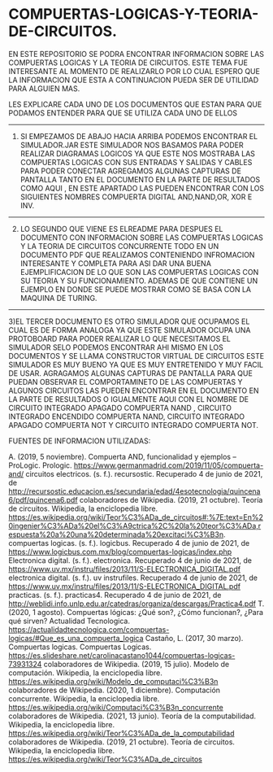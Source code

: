 # COMPUERTAS-LOGICAS-Y-TEORIA-DE-CIRCUITOS.
EN ESTE REPOSITORIO SE PODRA ENCONTRAR INFORMACION SOBRE LAS COMPUERTAS LOGICAS Y LA TEORIA DE CIRCUITOS. ESTE TEMA FUE INTERESANTE AL MOMENTO DE REALIZARLO POR LO CUAL  ESPERO QUE  LA INFORMACION QUE ESTA A CONTINUACION PUEDA SER DE UTILIDAD PARA ALGUIEN MAS.

LES EXPLICARE CADA UNO DE LOS DOCUMENTOS QUE ESTAN PARA QUE PODAMOS ENTENDER PARA QUE SE UTILIZA CADA UNO DE ELLOS 
****
1) SI EMPEZAMOS DE ABAJO HACIA ARRIBA PODEMOS ENCONTRAR EL SIMULADOR.JAR ESTE SIMULADOR NOS BASAMOS PARA PODER REALIZAR DIAGRAMAS LOGICOS  YA QUE ESTE NOS MOSTRABA LAS COMPUERTAS LOGICAS CON SUS ENTRADAS Y SALIDAS Y CABLES PARA PODER CONECTAR AGREGAMOS ALGUNAS CAPTURAS DE PANTALLA TANTO EN EL DOCUMENTO EN LA PARTE DE RESULTADOS COMO AQUI , EN ESTE APARTADO LAS PUEDEN ENCONTRAR CON LOS SIGUIENTES NOMBRES COMPUERTA DIGITAL AND,NAND,OR, XOR E INV.
********
2) LO SEGUNDO QUE VIENE ES ELREADME PARA DESPUES EL DOCUMENTO CON INFORMACION SOBRE LAS COMPUERTAS LOGICAS Y LA TEORIA DE CIRCUITOS CONCURRENTE TODO EN UN DOCUMENTO PDF QUE 
REALIZAMOS CONTENIENDO INFROMACION INTERESANTE Y COMPLETA PARA ASI DAR UNA BUENA EJEMPLIFICACION DE LO QUE SON LAS COMPUERTAS LOGICAS CON SU TEORIA Y SU FUNCIONAMIENTO. ADEMAS DE QUE CONTIENE UN EJEMPLO EN DONDE SE PUEDE MOSTRAR COMO SE BASA CON LA MAQUINA DE TURING. 
*********
3)EL TERCER DOCUMENTO ES OTRO SIMULADOR QUE OCUPAMOS EL CUAL ES DE FORMA ANALOGA YA QUE ESTE SIMULADOR OCUPA UNA PROTOBOARD PARA PODER REALIZAR LO QUE NECESITAMOS EL SIMULADOR SELO PODEMOS ENCONTRAR AHI MISMO EN LOS DOCUMENTOS Y SE LLAMA CONSTRUCTOR VIRTUAL DE CIRCUITOS ESTE SIMULADOR ES MUY BUENO YA QUE ES MUY ENTRETENIDO Y MUY FACIL DE USAR. AGRAGAMOS ALGUNAS CAPTURAS DE PANTALLA PARA QUE PUEDAN OBSERVAR EL COMPORTAMINETO DE LAS COMPUERTAS Y ALGUNOS CIRCUITOS LAS PUEDEN ENCONTRAR EN EL DOCUMENTO EN LA PARTE DE RESULTADOS O IGUALMENTE AQUI CON EL NOMBRE DE CIRCUITO INTEGRADO APAGADO COMPUERTA NAND , CIRCUITO INTEGRADO ENCENDIDO COMPUERTA NAND, CIRCUITO INTEGRADO APAGADO COMPUERTA NOT Y CIRCUITO INTEGRADO COMPUERTA NOT. 


FUENTES DE INFORMACION UTILIZADAS:


A. (2019, 5 noviembre). Compuerta AND, funcionalidad y ejemplos – ProLogic. Prologic. https://www.germanmadrid.com/2019/11/05/compuerta-and/
circuitos electricos. (s. f.). recursostic. Recuperado 4 de junio de 2021, de http://recursostic.educacion.es/secundaria/edad/4esotecnologia/quincena6/pdf/quincena6.pdf
colaboradores de Wikipedia. (2019, 21 octubre). Teoría de circuitos. Wikipedia, la enciclopedia libre. https://es.wikipedia.org/wiki/Teor%C3%ADa_de_circuitos#:%7E:text=En%20ingenier%C3%ADa%20el%C3%A9ctrica%2C%20la%20teor%C3%ADa,respuesta%20a%20una%20determinada%20excitaci%C3%B3n.
compuertas logicas. (s. f.). logicbus. Recuperado 4 de junio de 2021, de https://www.logicbus.com.mx/blog/compuertas-logicas/index.php
Electronica digital. (s. f.). electronica. Recuperado 4 de junio de 2021, de https://www.uv.mx/instru/files/2013/11/S-ELECTRONICA_DIGITAL.pdf
electronica digital. (s. f.). uv instrufiles. Recuperado 4 de junio de 2021, de https://www.uv.mx/instru/files/2013/11/S-ELECTRONICA_DIGITAL.pdf
practicas. (s. f.). practicas4. Recuperado 4 de junio de 2021, de http://weblidi.info.unlp.edu.ar/catedras/organiza/descargas/Practica4.pdf
T. (2020, 1 agosto). Compuertas lógicas: ¿Qué son?, ¿Cómo funcionan?, ¿Para qué sirven? Actualidad Tecnologica. https://actualidadtecnologica.com/compuertas-logicas/#Que_es_una_compuerta_logica
Castaño, L. (2017, 30 marzo). Compuertas logicas. Compuertas Logicas. https://es.slideshare.net/carolinacastano1044/compuertas-logicas-73931324
colaboradores de Wikipedia. (2019, 15 julio). Modelo de computación. Wikipedia, la enciclopedia libre. https://es.wikipedia.org/wiki/Modelo_de_computaci%C3%B3n
colaboradores de Wikipedia. (2020, 1 diciembre). Computación concurrente. Wikipedia, la enciclopedia libre. https://es.wikipedia.org/wiki/Computaci%C3%B3n_concurrente
colaboradores de Wikipedia. (2021, 13 junio). Teoría de la computabilidad. Wikipedia, la enciclopedia libre. https://es.wikipedia.org/wiki/Teor%C3%ADa_de_la_computabilidad
colaboradores de Wikipedia. (2019, 21 octubre). Teoría de circuitos. Wikipedia, la enciclopedia libre. https://es.wikipedia.org/wiki/Teor%C3%ADa_de_circuitos




